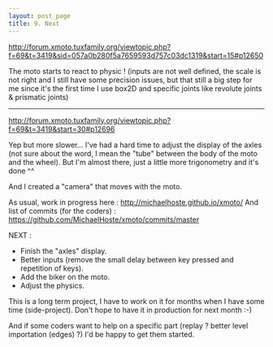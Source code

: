 ```yaml
---
layout: post_page
title: 9. Next
---
```


http://forum.xmoto.tuxfamily.org/viewtopic.php?f=69&t=3419&sid=057a0b280f5a7659593d757c03dc1319&start=15#p12650

The moto starts to react to physic ! (inputs are not well defined, the scale is not right and I still have some precision issues, but that still a big step for me since it's the first time I use box2D and specific joints like revolute joints & prismatic joints)

------

http://forum.xmoto.tuxfamily.org/viewtopic.php?f=69&t=3419&start=30#p12696

Yep but more slower... I've had a hard time to adjust the display of the axles (not sure about the word, I mean the "tube" between the body of the moto and the wheel). But I'm almost there, just a little more trigonometry and it's done ^^

And I created a "camera" that moves with the moto.

As usual, work in progress here : http://michaelhoste.github.io/xmoto/
And list of commits (for the coders) : https://github.com/MichaelHoste/xmoto/commits/master

NEXT :
* Finish the "axles" display.
* Better inputs (remove the small delay between key pressed and repetition of keys).
* Add the biker on the moto.
* Adjust the physics.

This is a long term project, I have to work on it for months when I have some time (side-project). Don't hope to have it in production for next month :-)

And if some coders want to help on a specific part (replay ? better level importation (edges) ?) I'd be happy to get them started.
